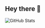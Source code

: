 ## Hey there 👋



<p><img src="https://github-readme-stats.vercel.app/api?username=abhiifour&amp;show_icons=true" alt="GitHub Stats"></p>

